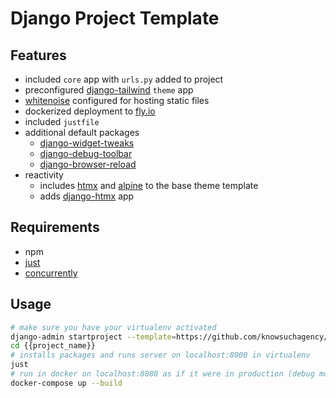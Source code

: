 # Django Project Template

## Features
* included `core` app with `urls.py` added to project
* preconfigured [django-tailwind](https://django-tailwind.readthedocs.io/en/latest/index.html) `theme` app
* [whitenoise](https://whitenoise.evans.io/en/latest/) configured for hosting static files
* dockerized deployment to [fly.io](https://fly.io/)
* included `justfile`
* additional default packages
    * [django-widget-tweaks](https://pypi.org/project/django-widget-tweaks/)
    * [django-debug-toolbar](https://pypi.org/project/django-debug-toolbar/)
    * [django-browser-reload](https://pypi.org/project/django-browser-reload/)
* reactivity
  * includes [htmx](https://htmx.org/) and [alpine](https://alpinejs.dev/) to the base theme template
  * adds [django-htmx](https://django-htmx.readthedocs.io/en/latest/middleware.html#django_htmx.middleware.HtmxMiddleware) app

## Requirements

* npm
* [just](https://github.com/casey/just)
* [concurrently](https://www.npmjs.com/package/concurrently)

## Usage

```bash
# make sure you have your virtualenv activated
django-admin startproject --template=https://github.com/knowsuchagency/django-template/archive/main.zip {{project_name}}
cd {{project_name}}
# installs packages and runs server on localhost:8000 in virtualenv
just
# run in docker on localhost:8080 as if it were in production (debug mode off)
docker-compose up --build
```
